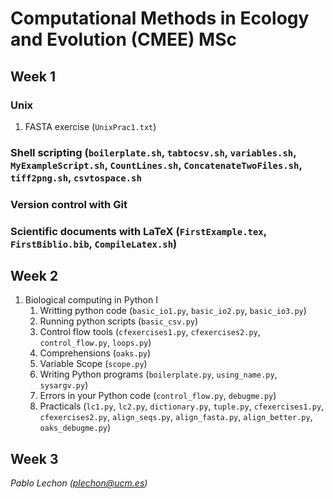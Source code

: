 # Computational Methods in Ecology and Evolution (CMEE) MSc


## Week 1

### Unix
1. FASTA exercise (`UnixPrac1.txt`)
### Shell scripting (`boilerplate.sh`, `tabtocsv.sh`, `variables.sh`, `MyExampleScript.sh`, `CountLines.sh`, `ConcatenateTwoFiles.sh`, `tiff2png.sh`, `csvtospace.sh`
### Version control with Git
### Scientific documents with LaTeX (`FirstExample.tex`, `FirstBiblio.bib`, `CompileLatex.sh`)

## Week 2 

1. Biological computing in Python I
    1. Writting python code (`basic_io1.py`, `basic_io2.py`, `basic_io3.py`)
    2. Running python scripts (`basic_csv.py`)
    3. Control flow tools (`cfexercises1.py`, `cfexercises2.py`, `control_flow.py`, `loops.py`)
    4. Comprehensions (`oaks.py`)
    5. Variable Scope (`scope.py`)
    6. Writing Python programs (`boilerplate.py`, `using_name.py`, `sysargv.py`)
    8. Errors in your Python code (`control_flow.py`, `debugme.py`)
    7. Practicals (`lc1.py`, `lc2.py`, `dictionary.py`, `tuple.py`, `cfexercises1.py`, `cfexercises2.py`, `align_seqs.py`, `align_fasta.py`, `align_better.py`, `oaks_debugme.py`)

## Week 3


*Pablo Lechon (plechon@ucm.es)*


